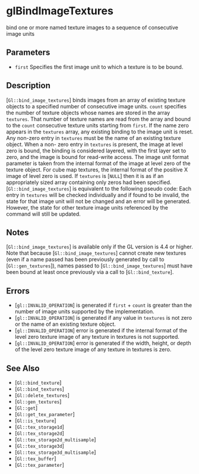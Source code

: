# glBindImageTextures
bind one or more named texture images to a sequence of consecutive
  image units

## Parameters
- `first`
  Specifies the first image unit to which a texture is to be bound.

## Description
[`Gl::bind_image_textures`] binds images from an array of existing
  texture objects to a specified number of consecutive image units.
  `count` specifies the number of texture objects whose names are stored
  in the array `textures`. That number of texture names are read from
  the array and bound to the `count` consecutive texture units starting
  from `first`. If the name zero appears in the `textures` array, any
  existing binding to the image unit is reset. Any non-zero entry in
  `textures` must be the name of an existing texture object. When a non-
  zero entry in `textures` is present, the image at level zero is bound,
  the binding is considered layered, with the first layer set to zero,
  and the image is bound for read-write access. The image unit format
  parameter is taken from the internal format of the image at level zero
  of the texture object. For cube map textures, the internal format of
  the positive X image of level zero is used. If `textures` is [`NULL`]
  then it is as if an appropriately sized array containing only zeros
  had been specified.
[`Gl::bind_image_textures`] is equivalent to the following pseudo
  code:
Each entry in `textures` will be checked individually and if found to
  be invalid, the state for that image unit will not be changed and an
  error will be generated. However, the state for other texture image
  units referenced by the command will still be updated.

## Notes
[`Gl::bind_image_textures`] is available only if the GL version is 4.4
  or higher.
Note that because [`Gl::bind_image_textures`] cannot create new
  textures (even if a name passed has been previously generated by call
  to [`Gl::gen_textures`]), names passed to [`Gl::bind_image_textures`]
  must have been bound at least once previously via a call to
  [`Gl::bind_texture`].

## Errors
- [`gl::INVALID_OPERATION`] is generated if `first` + `count` is greater
  than the number of image units supported by the implementation.
- [`gl::INVALID_OPERATION`] is generated if any value in `textures` is
  not zero or the name of an existing texture object.
- [`gl::INVALID_OPERATION`] error is generated if the internal format of
  the level zero texture image of any texture in textures is not
  supported.
- [`gl::INVALID_OPERATION`] error is generated if the width, height, or
  depth of the level zero texture image of any texture in textures is
  zero.

## See Also
- [`Gl::bind_texture`]
- [`Gl::bind_textures`]
- [`Gl::delete_textures`]
- [`Gl::gen_textures`]
- [`Gl::get`]
- [`Gl::get_tex_parameter`]
- [`Gl::is_texture`]
- [`Gl::tex_storage1d`]
- [`Gl::tex_storage2d`]
- [`Gl::tex_storage2d_multisample`]
- [`Gl::tex_storage3d`]
- [`Gl::tex_storage3d_multisample`]
- [`Gl::tex_buffer`]
- [`Gl::tex_parameter`]
